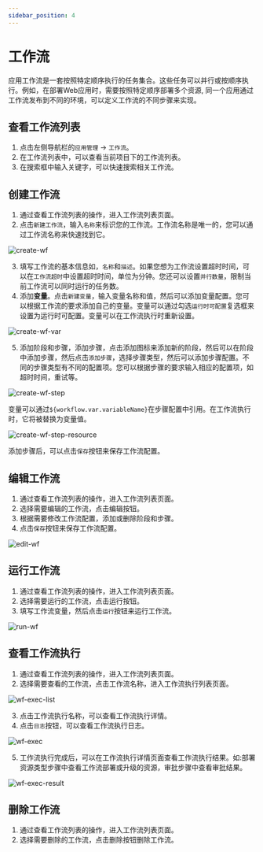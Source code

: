 ```yaml
---
sidebar_position: 4
---
```


# 工作流

应用工作流是一套按照特定顺序执行的任务集合。这些任务可以并行或按顺序执行。例如，在部署Web应用时，需要按照特定顺序部署多个资源, 同一个应用通过工作流发布到不同的环境，可以定义工作流的不同步骤来实现。

## 查看工作流列表
1. 点击左侧导航栏的`应用管理` -> `工作流`。
2. 在工作流列表中，可以查看当前项目下的工作流列表。
3. 在搜索框中输入关键字，可以快速搜索相关工作流。

## 创建工作流
1. 通过查看工作流列表的操作，进入工作流列表页面。
2. 点击`新建工作流`，输入`名称`来标识您的工作流。工作流名称是唯一的，您可以通过工作流名称来快速找到它。

![create-wf](/img/v0.5.0/application/workflow/create-wf-en.png)

3. 填写工作流的基本信息如，`名称`和`描述`。如果您想为工作流设置超时时间，可以在`工作流超时`中设置超时时间，单位为分钟。您还可以设置`并行数量`，限制当前工作流可以同时运行的任务数。
4. 添加**变量**。点击`新建变量`，输入变量名称和值，然后可以添加变量配置。您可以根据工作流的要求添加自己的变量。变量可以通过勾选`运行时可配置`复选框来设置为运行时可配置。变量可以在工作流执行时重新设置。

![create-wf-var](/img/v0.5.0/application/workflow/create-wf-var-en.png)

5. 添加阶段和步骤，添加步骤，点击添加图标来添加新的阶段，然后可以在阶段中添加步骤，然后点击`添加步骤`，选择步骤类型，然后可以添加步骤配置。不同的步骤类型有不同的配置项。您可以根据步骤的要求输入相应的配置项，如超时时间，重试等。

![create-wf-step](/img/v0.5.0/application/workflow/create-wf-step-en.png)

变量可以通过`${workflow.var.variableName}`在步骤配置中引用。在工作流执行时，它将被替换为变量值。

![create-wf-step-resource](/img/v0.5.0/application/workflow/create-wf-step-resource-en.png)

添加步骤后，可以点击`保存`按钮来保存工作流配置。

## 编辑工作流
1. 通过查看工作流列表的操作，进入工作流列表页面。
2. 选择需要编辑的工作流，点击编辑按钮。
3. 根据需要修改工作流配置，添加或删除阶段和步骤。
4. 点击`保存`按钮来保存工作流配置。

![edit-wf](/img/v0.5.0/application/workflow/edit-wf-en.png)

## 运行工作流
1. 通过查看工作流列表的操作，进入工作流列表页面。
2. 选择需要运行的工作流，点击运行按钮。
3. 填写工作流变量，然后点击`运行`按钮来运行工作流。

![run-wf](/img/v0.5.0/application/workflow/run-wf-en.png)

## 查看工作流执行
1. 通过查看工作流列表的操作，进入工作流列表页面。
2. 选择需要查看的工作流，点击工作流名称，进入工作流执行列表页面。

![wf-exec-list](/img/v0.5.0/application/workflow/run-wf-list-en.png)

3. 点击工作流执行名称，可以查看工作流执行详情。
4. 点击`日志`按钮，可以查看工作流执行日志。

![wf-exec](/img/v0.5.0/application/workflow/run-wf-detail-en.png)

5. 工作流执行完成后，可以在工作流执行详情页面查看工作流执行结果。如:部署资源类型步骤中查看工作流部署或升级的资源，审批步骤中查看审批结果。

![wf-exec-result](/img/v0.5.0/application/workflow/run-wf-result-en.png)

## 删除工作流

1. 通过查看工作流列表的操作，进入工作流列表页面。
2. 选择需要删除的工作流，点击删除按钮删除工作流。